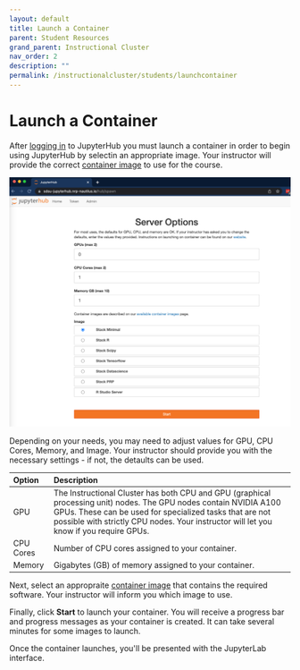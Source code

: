 ```yaml
---
layout: default
title: Launch a Container
parent: Student Resources
grand_parent: Instructional Cluster
nav_order: 2
description: ""
permalink: /instructionalcluster/students/launchcontainer
---
```


# Launch a Container

After [logging in](/instructionalcluster/students/loggingin) to JupyterHub you must launch a container in order to begin using JupyterHub by selectin an appropriate image. Your instructor will provide the correct [container image](/instructionalcluster/images) to use for the course.

![Container Prompt](/images/instructionalcluster/cilogon4.png)

Depending on your needs, you may need to adjust values for GPU, CPU Cores, Memory, and Image. Your instructor should provide you with the necessary settings - if not, the detaults can be used.

| Option               | Description               |
|:---------------------|:--------------------------|
| GPU                  | The Instructional Cluster has both CPU and GPU (graphical processing unit) nodes. The GPU nodes contain NVIDIA A100 GPUs. These can be used for specialized tasks that are not possible with strictly CPU nodes. Your instructor will let you know if you require GPUs. |
| CPU Cores            | Number of CPU cores assigned to your container. |
| Memory               | Gigabytes (GB) of memory assigned to your container.

Next, select an appropraite [container image](/instructionalcluster/images) that contains the required software. Your instructor will inform you which image to use. 

Finally, click **Start** to launch your container. You will receive a progress bar and progress messages as your container is created. It can take several minutes for some images to launch. 

Once the container launches, you'll be presented with the JupyterLab interface.